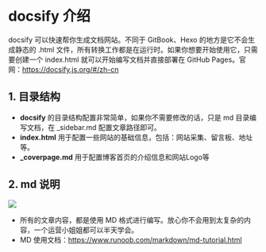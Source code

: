 # docsify 介绍

docsify 可以快速帮你生成文档网站。不同于 GitBook、Hexo 的地方是它不会生成静态的 .html 文件，所有转换工作都是在运行时。如果你想要开始使用它，只需要创建一个 index.html 就可以开始编写文档并直接部署在 GitHub Pages。官网：https://docsify.js.org/#/zh-cn

## 1. 目录结构

- **docsify** 的目录结构配置非常简单，如果你不需要修改的话，只是 md 目录编写文档，在 _sidebar.md 配置文章路径即可。
- **index.html** 用于配置一些网站的基础信息，包括：网站采集、留言板、地址等。
- **_coverpage.md** 用于配置博客首页的介绍信息和网站Logo等

## 2. md 说明

![](https://jax_zou.gitee.io/assets/img/bolg/md.jpg)

- 所有的文章内容，都是使用 MD 格式进行编写。放心你不会用到太复杂的内容，一个运营小姐姐都可以半天学会。
- MD 使用文档：https://www.runoob.com/markdown/md-tutorial.html
